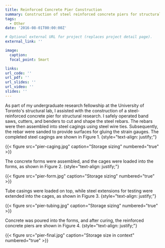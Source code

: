 ```yaml
---
title: Reinforced Concrete Pier Construction
summary: Construction of steel reinforced concrete piers for structural research.
tags:
  - Other
date: '2016-08-01T00:00:00Z'

# Optional external URL for project (replaces project detail page).
external_link: ''

image:
  caption: 
  focal_point: Smart

links:
url_code: ''
url_pdf: ''
url_slides: ''
url_video: ''
slides: ''
---
```


As part of my undergraduate research fellowship at the University of Toronto's structural lab, I assisted with the construction of a steel-reinforced concrete pier for structural research. I safely operated band saws, cutters, and benders to cut and shape the steel rebars. The rebars were then assembled into steel cagings using steel wire ties. Subsequently, the rebar were sanded to provide surfaces for gluing the strain gauges. The completed steel cagings are shown in Figure 1.
{style="text-align: justify;"}

{{< figure src="pier-caging.jpg" caption="Storage sizing" numbered="true" >}}


The concrete forms were assembled, and the cages were loaded into the forms, as shown in Figure 2.
{style="text-align: justify;"}

{{< figure src="pier-form.jpg" caption="Storage sizing" numbered="true" >}}

Tube casings were loaded on top, while steel extensions for testing were extended into the cages, as shown in Figure 3.
{style="text-align: justify;"}

{{< figure src="pier-tubing.jpg" caption="Storage sizing" numbered="true" >}}

Concrete was poured into the forms, and after curing, the reinforced concrete piers are shown in Figure 4.
{style="text-align: justify;"}

{{< figure src="pier-final.jpg" caption="Storage size in context" numbered="true" >}}